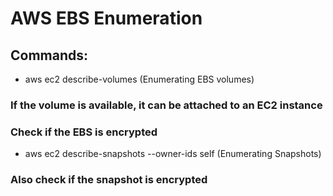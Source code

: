 # AWS EBS Enumeration

## Commands:

 - aws ec2 describe-volumes (Enumerating EBS volumes)

### If the volume is available, it can be attached to an EC2 instance

### Check if the EBS is encrypted

 - aws ec2 describe-snapshots --owner-ids self (Enumerating Snapshots)

### Also check if the snapshot is encrypted
